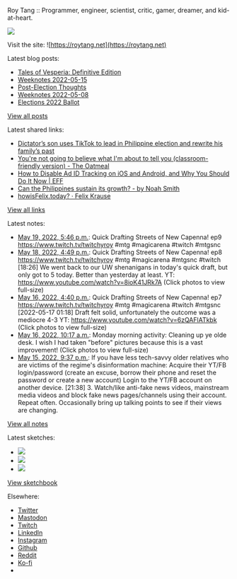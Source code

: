 Roy Tang :: Programmer, engineer, scientist, critic, gamer, dreamer, and kid-at-heart.

![](https://roytang.net/static/img/profile.jpg)

Visit the site: ![https://roytang.net](https://roytang.net)

Latest blog posts:

- [Tales of Vesperia: Definitive Edition](https://roytang.net/2022/05/tales-of-vesperia/)
- [Weeknotes 2022-05-15](https://roytang.net/2022/05/weeknotes-05-15/)
- [Post-Election Thoughts](https://roytang.net/2022/05/post-election-thoughts/)
- [Weeknotes 2022-05-08](https://roytang.net/2022/05/weeknotes-05-08/)
- [Elections 2022 Ballot](https://roytang.net/2022/05/elections-2022-ballot/)

[View all posts](https://roytang.net/blog)

Latest shared links:

- [Dictator’s son uses TikTok to lead in Philippine election and rewrite his family’s past](https://roytang.net/2022/05/951b1fb662d93e691697694d3731c4b6/)
- [You&#x27;re not going to believe what I&#x27;m about to tell you (classroom-friendly version) - The Oatmeal](https://roytang.net/2022/05/19e71e05301cf2cbcb3f887cde15ec2d/)
- [How to Disable Ad ID Tracking on iOS and Android, and Why You Should Do It Now | EFF](https://roytang.net/2022/05/adcfd7abefdedac61c95e85eaff13e9f/)
- [Can the Philippines sustain its growth? - by Noah Smith](https://roytang.net/2022/05/078195f7d75927abc117d998f21abe7b/)
- [howisFelix.today? · Felix Krause](https://roytang.net/2022/05/66d647287ff9272f51c685785a475ac1/)

[View all links](https://roytang.net/links)

Latest notes:

- [May 19, 2022, 5:46 p.m.](https://roytang.net/2022/05/1527224180743327744/): Quick Drafting Streets of New Capenna! ep9 https://www.twitch.tv/twitchyroy #mtg #magicarena #twitch #mtgsnc
- [May 18, 2022, 4:49 p.m.](https://roytang.net/2022/05/1526847442402131968/): Quick Drafting Streets of New Capenna! ep8 https://www.twitch.tv/twitchyroy #mtg #magicarena #mtgsnc #twitch [18:26] We went back to our UW shenanigans in today&#x27;s quick draft, but only got to 5 today. Better than yesterday at least. YT: https://www.youtube.com/watch?v=8ioK41JRk7A (Click photos to view full-size)
- [May 16, 2022, 4:40 p.m.](https://roytang.net/2022/05/1526120403529261056/): Quick Drafting Streets of New Capenna! ep7 https://www.twitch.tv/twitchyroy #mtg #magicarena #twitch #mtgsnc [2022-05-17 01:18] Draft felt solid, unfortunately the outcome was a mediocre 4-3 YT: https://www.youtube.com/watch?v=6zQAFlATkbk (Click photos to view full-size)
- [May 16, 2022, 10:17 a.m.](https://roytang.net/2022/05/1526023896595435520/): Monday morning activity: Cleaning up ye olde desk. I wish I had taken &quot;before&quot; pictures because this is a vast improvement! (Click photos to view full-size)
- [May 15, 2022, 9:37 p.m.](https://roytang.net/2022/05/1525832723218083840/): If you have less tech-savvy older relatives who are victims of the regime&#x27;s disinformation machine: Acquire their YT/FB login/password (create an excuse, borrow their phone and reset the password or create a new account) Login to the YT/FB account on another device. [21:38] 3. Watch/like anti-fake news videos, mainstream media videos and block fake news pages/channels using their account. Repeat often. Occasionally bring up talking points to see if their views are changing.

[View all notes](https://roytang.net/notes)

Latest sketches:


- ![](https://roytang.net/media/cache/eb/6d/eb6d42690e16874c36049dccfd32b06d.jpg)
- ![](https://roytang.net/media/cache/6c/d5/6cd5b41f73d41026b3f65beeac28a6af.jpg)
- ![](https://roytang.net/media/cache/e5/da/e5da975ee2fed5a25dba802aa7d5ad1c.jpg)

[View sketchbook](https://roytang.net/albums/sketchbook)


Elsewhere:

- [Twitter](https://twitter.com/roytang)
- [Mastodon](https://mastodon.technology/@roytang)
- [Twitch](https://twitch.tv/twitchyroy)
- [LinkedIn](https://www.linkedin.com/in/roytang)
- [Instagram](https://instagram.com/roytang0400)
- [Github](https://github.com/roytang)
- [Reddit](https://reddit.com/u/hungryroy)
- [Ko-fi](https://ko-fi.com/roytang)
- [](mailto:hello@roytang.net)